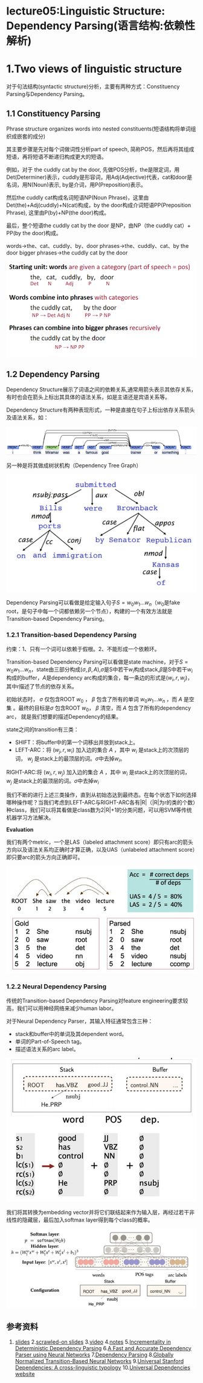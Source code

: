 # lecture05:Linguistic Structure: Dependency Parsing(语言结构:依赖性解析)

# 1.Two views of linguistic structure

对于句法结构(syntactic structure)分析，主要有两种方式：Constituency Parsing与Dependency Parsing。

## 1.1 Constituency Parsing

Phrase structure organizes words into nested constituents(短语结构将单词组织成嵌套的成分)

其主要步骤是先对每个词做词性分析part of speech, 简称POS，然后再将其组成短语，再将短语不断递归构成更大的短语。

例如，对于 the cuddly cat by the door, 先做POS分析，the是限定词，用Det(Determiner)表示，cuddly是形容词，用Adj(Adjective)代表，cat和door是名词，用N(Noun)表示, by是介词，用P(Preposition)表示。

然后the cuddly cat构成名词短语NP(Noun Phrase)，这里由Det(the)+Adj(cuddly)+N(cat)构成，by the door构成介词短语PP(Preposition Phrase), 这里由P(by)+NP(the door)构成。

最后，整个短语the cuddly cat by the door 是NP，由NP（the cuddly cat）+ PP(by the door)构成。

words->the、cat、cuddly、by、door
phrases->the、cuddly、cat、by the door
bigger phrases->the cuddly cat by the door


![avatar](./pic/pic1.png)
## 1.2 Dependency Parsing
Dependency Structure展示了词语之间的依赖关系,通常用箭头表示其依存关系，有时也会在箭头上标出其具体的语法关系，如是主语还是宾语关系等。

Dependency Structure有两种表现形式，一种是直接在句子上标出依存关系箭头及语法关系，如：

![avatar](./pic/pic2.png)

另一种是将其做成树状机构（Dependency Tree Graph）

![avatar](./pic/pic3.jpg)

Dependency Parsing可以看做是给定输入句子$S=w_0w_1...w_n$（$w_0$是fake root，是句子中每一个词都依赖另一个节点），构建的一个有效方法就是Transition-based Dependency Parsing。

### 1.2.1 Transition-based Dependency Parsing

约束：1、只有一个词可以依赖于假根。2、不能形成一个依赖环。

Transition-based Dependency Parsing可以看做是state machine，对于$S=w_0w_1...w_n$，state由三部分构成$(\sigma,\beta,A)$,$\sigma$是S中若干$w_i$构成stack,$\beta$是S中若干$w_i$构成的buffer，$A$是dependency arc构成的集合，每一条边的形式是$(w_i,r,w_j)$，其中r描述了节点的依存关系。

初始状态时， $\sigma$ 仅包含ROOT $w_0$ ， $\beta$ 包含了所有的单词 $w_0w_1...w_n$ ，而 $A$ 是空集 。最终的目标是$\sigma$ 包含ROOT $w_0$， $\beta$ 清空，而 $A$ 包含了所有的dependency arc，  就是我们想要的描述Dependency的结果。

state之间的transition有三类：
* SHIFT：将buffer中的第一个词移出并放到stack上。
* LEFT-ARC：将 $(w_j,r,w_i)$ 加入边的集合 $A$ ，其中 $w_i$ 是stack上的次顶层的词， $w_j$ 是stack上的最顶层的词。$\sigma$中去掉$w_i$。

RIGHT-ARC:将 $(w_i,r,w_j)$ 加入边的集合 $A$ ，其中 $w_i$ 是stack上的次顶层的词， $w_j$ 是stack上的最顶层的词。$\sigma$中去掉$w_i$

我们不断的进行上述三类操作，直到从初始态达到最终态。在每个状态下如何选择哪种操作呢？当我们考虑到LEFT-ARC与RIGHT-ARC各有|R|（|R|为r的类的个数）种class，我们可以将其看做是class数为2|R|+1的分类问题，可以用SVM等传统机器学习方法解决。


**Evaluation**

我们有两个metric，一个是LAS（labeled attachment score）即只有arc的箭头方向以及语法关系均正确时才算正确，以及UAS（unlabeled attachment score）即只要arc的箭头方向正确即可。

![avatar](./pic/pic4.jpg)

### 1.2.2 Neural Dependency Parsing
传统的Transition-based Dependency Parsing对feature engineering要求较高，我们可以用神经网络来减少human labor。

对于Neural Dependency Parser，其输入特征通常包含三种：
* stack和buffer中的单词及其dependent word。
* 单词的Part-of-Speech tag。
* 描述语法关系的arc label。

![avata](./pic/pic5.jpg)

我们将其转换为embedding vector并将它们联结起来作为输入层，再经过若干非线性的隐藏层，最后加入softmax layer得到每个class的概率。

![avata](./pic/pic6.jpg)

## 参考资料
1. [slides](https://web.stanford.edu/class/archive/cs/cs224n/cs224n.1194/slides/cs224n-2019-lecture05-dep-parsing.pdf)
2.[scrawled-on slides](https://web.stanford.edu/class/archive/cs/cs224n/cs224n.1194/slides/cs224n-2019-lecture05-dep-parsing-scrawls.pdf)
3.[video](https://youtu.be/nC9_RfjYwqA)
4.[notes](https://web.stanford.edu/class/archive/cs/cs224n/cs224n.1194/readings/cs224n-2019-notes04-dependencyparsing.pdf)
5.[Incrementality in Deterministic Dependency Parsing](https://www.aclweb.org/anthology/W/W04/W04-0308.pdf)
6.[A Fast and Accurate Dependency Parser using Neural Networks](http://cs.stanford.edu/people/danqi/papers/emnlp2014.pdf)
7.[Dependency Parsing](http://www.morganclaypool.com/doi/abs/10.2200/S00169ED1V01Y200901HLT002)
8.[Globally Normalized Transition-Based Neural Networks](https://arxiv.org/pdf/1603.06042.pdf)
9.[Universal Stanford Dependencies: A cross-linguistic typology](http://nlp.stanford.edu/~manning/papers/USD_LREC14_UD_revision.pdf)
10.[Universal Dependencies website](http://universaldependencies.org/)